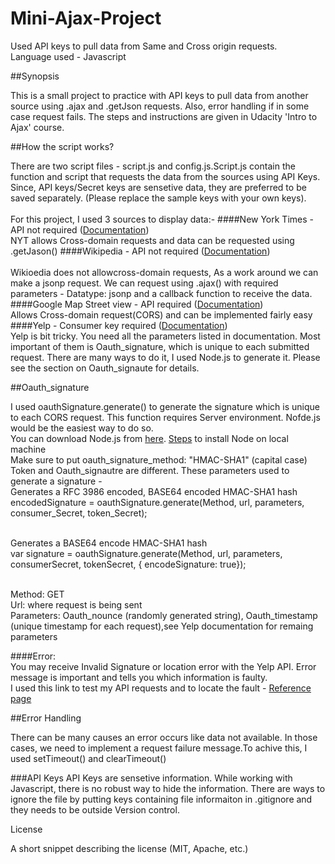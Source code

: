 # Mini-Ajax-Project
Used API keys to pull data from Same and Cross origin requests.
<br>Language used - Javascript

##Synopsis

This is a small project to practice with API keys to pull data from another source using .ajax and .getJson requests. Also, error handling if in some case request fails. The steps and instructions are given in Udacity 'Intro to Ajax' course.

##How the script works?

There are two script files - script.js and config.js.Script.js contain the function and script that requests the data from the sources using API Keys. Since, API keys/Secret keys are sensetive data, they are preferred to be saved separately. (Please replace the sample keys with your own keys).
<br><br>For this project, I used 3 sources to display data:- 
####New York Times - API not required  (<a href="https://developer.nytimes.com/" target="_blank">Documentation</a>)
<br>NYT allows Cross-domain requests and data can be requested using .getJason()
####Wikipedia - API not required (<a href="https://www.mediawiki.org/wiki/API:Main_page" target="_blank">Documentation</a>)\
<br> Wikioedia does not allowcross-domain requests, As a work around we can make a jsonp request. We can request using .ajax() with required parameters - Datatype: jsonp and a callback function to receive the data.
####Google Map Street view - API required (<a href="https://developers.google.com/maps/documentation/streetview/" target="_blank">Documentation</a>)
<br> Allows Cross-domain request(CORS) and can be implemented fairly easy
####Yelp - Consumer key required (<a href="https://www.yelp.com/developers/documentation/v2/overview" target="_blank">Documentation</a>)
<br> Yelp is bit tricky. You need all the parameters listed in documentation. Most important of them is Oauth_signature, which is unique to each submitted request. There are many ways to do it, I used Node.js to generate it. Please see the section on Oauth_signaute for details.

##Oauth_signature

I used oauthSignature.generate() to generate the signature which is unique to each CORS request. This function requires Server environment. Nofde.js would be the easiest way to do so.
<br>You can download Node.js from <a href="https://nodejs.org/en/" target="_blank">here</a>. <a href="https://github.com/bettiolo/oauth-signature-js" target="_blank">Steps</a> to install Node on local machine 
<br>Make sure to put oauth_signature_method: "HMAC-SHA1" (capital case)
<br>Token and Oauth_signautre are different.  These parameters used to generate a signature - 
<br>    Generates a RFC 3986 encoded, BASE64 encoded HMAC-SHA1 hash
<br>    encodedSignature = oauthSignature.generate(Method, url, parameters, consumer_Secret, token_Secret);
    
<br>    Generates a BASE64 encode HMAC-SHA1 hash
<br>    var signature = oauthSignature.generate(Method, url, parameters, consumerSecret, tokenSecret, { encodeSignature: true});
    
<br>    Method: GET
<br>    Url: where request is being sent
<br>    Parameters: Oauth_nounce (randomly generated string), Oauth_timestamp (unique timestamp for each request),see Yelp documentation for remaing parameters

####Error: 
<br>You may receive Invalid Signature or location error with the Yelp API. Error message is important and tells you which information is faulty.
<br>I used this link to test my API requests and to locate the fault - <a href="http://bettiolo.github.io/oauth-reference-page/" target="_blank">Reference page</a>

##Error Handling

There can be many causes an error occurs like data not available. In those cases, we need to implement a request failure message.To achive this, I used setTimeout() and clearTimeout()

###API Keys
API Keys are sensetive information. While working with Javascript, there is no robust way to hide the information. There are ways to ignore the file by putting keys containing file informaiton in .gitignore and they needs to be outside Version control. 

License

A short snippet describing the license (MIT, Apache, etc.)

